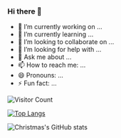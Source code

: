 ### Hi there 👋

- 🔭 I’m currently working on ...
- 🌱 I’m currently learning ...
- 👯 I’m looking to collaborate on ...
- 🤔 I’m looking for help with ...
- 💬 Ask me about ...
- 📫 How to reach me: ...
- 😄 Pronouns: ...
- ⚡ Fun fact: ...

![Visitor Count](https://profile-counter.glitch.me/JaydenOK/count.svg)

[![Top Langs](https://github-readme-stats.vercel.app/api/top-langs/?username=JaydenOK&layout=compact)](https://github.com/JaydenOK/github-readme-stats)

![Christmas's GitHub stats](https://github-readme-stats.vercel.app/api?username=Christmas&show_icons=true&theme=tokyonight)
